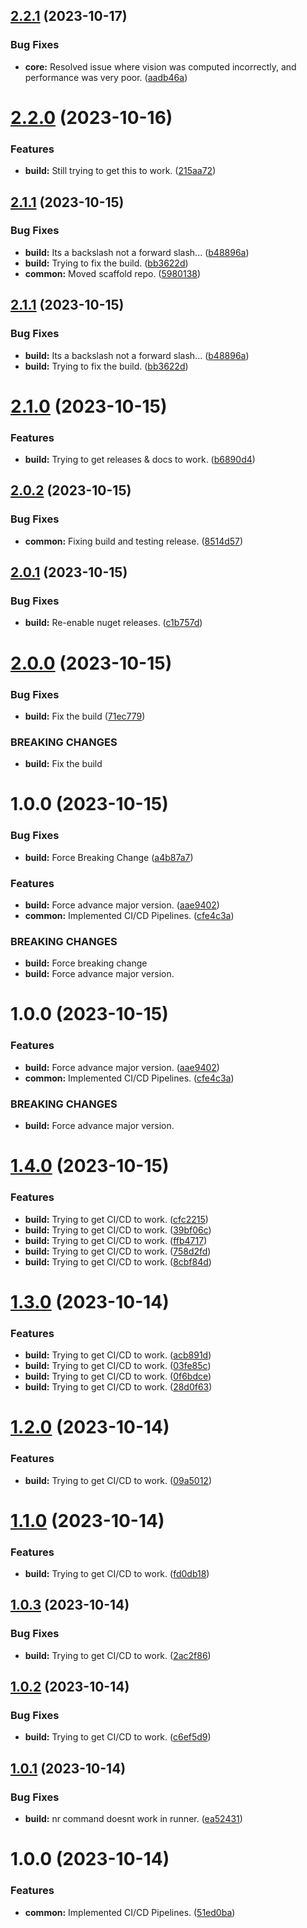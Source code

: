 ## [2.2.1](https://github.com/OpenMud/OpenMud/compare/v2.2.0...v2.2.1) (2023-10-17)


### Bug Fixes

* **core:** Resolved issue where vision was computed incorrectly, and performance was very poor. ([aadb46a](https://github.com/OpenMud/OpenMud/commit/aadb46af27c9eb76eb944a807d3f4b8f46f06712))

# [2.2.0](https://github.com/OpenMud/OpenMud/compare/v2.1.1...v2.2.0) (2023-10-16)


### Features

* **build:** Still trying to get this to work. ([215aa72](https://github.com/OpenMud/OpenMud/commit/215aa724e89e9501e0e52d70c7c31efd9e85885b))

## [2.1.1](https://github.com/OpenMud/OpenMud/compare/v2.1.0...v2.1.1) (2023-10-15)


### Bug Fixes

* **build:** Its a backslash not a forward slash... ([b48896a](https://github.com/OpenMud/OpenMud/commit/b48896abc9f5749c42a18ef06517f228f5032f35))
* **build:** Trying to fix the build. ([bb3622d](https://github.com/OpenMud/OpenMud/commit/bb3622dc8d99ced4fac1f0c4eed6acec51e7c104))
* **common:** Moved scaffold repo. ([5980138](https://github.com/OpenMud/OpenMud/commit/5980138c70fca989ef0d03c4de866bba74c76930))

## [2.1.1](https://github.com/OpenMud/OpenMud/compare/v2.1.0...v2.1.1) (2023-10-15)


### Bug Fixes

* **build:** Its a backslash not a forward slash... ([b48896a](https://github.com/OpenMud/OpenMud/commit/b48896abc9f5749c42a18ef06517f228f5032f35))
* **build:** Trying to fix the build. ([bb3622d](https://github.com/OpenMud/OpenMud/commit/bb3622dc8d99ced4fac1f0c4eed6acec51e7c104))

# [2.1.0](https://github.com/OpenMud/OpenMud/compare/v2.0.2...v2.1.0) (2023-10-15)


### Features

* **build:** Trying to get releases & docs to work. ([b6890d4](https://github.com/OpenMud/OpenMud/commit/b6890d42aef20c5c7c55a9012d296fcf31cb7d45))

## [2.0.2](https://github.com/JeremyWildsmith/OpenMud/compare/v2.0.1...v2.0.2) (2023-10-15)


### Bug Fixes

* **common:** Fixing build and testing release. ([8514d57](https://github.com/JeremyWildsmith/OpenMud/commit/8514d57237c6477737e1d1a6253ad899a095cf15))

## [2.0.1](https://github.com/JeremyWildsmith/OpenMud/compare/v2.0.0...v2.0.1) (2023-10-15)


### Bug Fixes

* **build:** Re-enable nuget releases. ([c1b757d](https://github.com/JeremyWildsmith/OpenMud/commit/c1b757de206217113ffdc798707849f96f12cb15))

# [2.0.0](https://github.com/JeremyWildsmith/OpenMud/compare/v1.0.0...v2.0.0) (2023-10-15)


### Bug Fixes

* **build:** Fix the build ([71ec779](https://github.com/JeremyWildsmith/OpenMud/commit/71ec7798af9564051c86498e238272f5490ca49e))


### BREAKING CHANGES

* **build:** Fix the build

# 1.0.0 (2023-10-15)


### Bug Fixes

* **build:** Force Breaking Change ([a4b87a7](https://github.com/JeremyWildsmith/OpenMud/commit/a4b87a7082bf48053786b33b23033a07b40913f1))


### Features

* **build:** Force advance major version. ([aae9402](https://github.com/JeremyWildsmith/OpenMud/commit/aae9402d265ff201a29e290586b34d2fa5b95ac2))
* **common:** Implemented CI/CD Pipelines. ([cfe4c3a](https://github.com/JeremyWildsmith/OpenMud/commit/cfe4c3ac49803b48a4ab2a788b26c1ed39ef16de))


### BREAKING CHANGES

* **build:** Force breaking change
* **build:** Force advance major version.

# 1.0.0 (2023-10-15)


### Features

* **build:** Force advance major version. ([aae9402](https://github.com/JeremyWildsmith/OpenMud/commit/aae9402d265ff201a29e290586b34d2fa5b95ac2))
* **common:** Implemented CI/CD Pipelines. ([cfe4c3a](https://github.com/JeremyWildsmith/OpenMud/commit/cfe4c3ac49803b48a4ab2a788b26c1ed39ef16de))


### BREAKING CHANGES

* **build:** Force advance major version.

# [1.4.0](https://github.com/JeremyWildsmith/OpenMud/compare/v1.3.0...v1.4.0) (2023-10-15)


### Features

* **build:** Trying to get CI/CD to work. ([cfc2215](https://github.com/JeremyWildsmith/OpenMud/commit/cfc22151af20f14fd7f0935f4adc8ab22fb160a6))
* **build:** Trying to get CI/CD to work. ([39bf06c](https://github.com/JeremyWildsmith/OpenMud/commit/39bf06c6c3da09977ed0bc0a734d6e0e41c5287c))
* **build:** Trying to get CI/CD to work. ([ffb4717](https://github.com/JeremyWildsmith/OpenMud/commit/ffb471750f910d3feddd1320c2aade97c7e1f0bc))
* **build:** Trying to get CI/CD to work. ([758d2fd](https://github.com/JeremyWildsmith/OpenMud/commit/758d2fdc15afe53da6634aad06d30b7c04148c72))
* **build:** Trying to get CI/CD to work. ([8cbf84d](https://github.com/JeremyWildsmith/OpenMud/commit/8cbf84d47e0f649c8e355dc429e41bcc9fff7a58))

# [1.3.0](https://github.com/JeremyWildsmith/OpenMud/compare/v1.2.0...v1.3.0) (2023-10-14)


### Features

* **build:** Trying to get CI/CD to work. ([acb891d](https://github.com/JeremyWildsmith/OpenMud/commit/acb891d33e1df4b8b269bf6141225233b10602d4))
* **build:** Trying to get CI/CD to work. ([03fe85c](https://github.com/JeremyWildsmith/OpenMud/commit/03fe85c4cac9c0fd61131c17dc1ab5b940629d4b))
* **build:** Trying to get CI/CD to work. ([0f6bdce](https://github.com/JeremyWildsmith/OpenMud/commit/0f6bdce432e7f1777804951a39d302836b775f07))
* **build:** Trying to get CI/CD to work. ([28d0f63](https://github.com/JeremyWildsmith/OpenMud/commit/28d0f63fcabd3ed25a5b9058f794961548b8fea1))

# [1.2.0](https://github.com/JeremyWildsmith/OpenMud/compare/v1.1.0...v1.2.0) (2023-10-14)


### Features

* **build:** Trying to get CI/CD to work. ([09a5012](https://github.com/JeremyWildsmith/OpenMud/commit/09a501223206ab47290ba38740a55aea2b433132))

# [1.1.0](https://github.com/JeremyWildsmith/OpenMud/compare/v1.0.3...v1.1.0) (2023-10-14)


### Features

* **build:** Trying to get CI/CD to work. ([fd0db18](https://github.com/JeremyWildsmith/OpenMud/commit/fd0db18a0716a14a4a05134063db72105c82a5da))

## [1.0.3](https://github.com/JeremyWildsmith/OpenMud/compare/v1.0.2...v1.0.3) (2023-10-14)


### Bug Fixes

* **build:** Trying to get CI/CD to work. ([2ac2f86](https://github.com/JeremyWildsmith/OpenMud/commit/2ac2f86922d260c21b63cba503bdfabb09e70b4f))

## [1.0.2](https://github.com/JeremyWildsmith/OpenMud/compare/v1.0.1...v1.0.2) (2023-10-14)


### Bug Fixes

* **build:** Trying to get CI/CD to work. ([c6ef5d9](https://github.com/JeremyWildsmith/OpenMud/commit/c6ef5d98e90f4637cdddba7b244545fc9d52883f))

## [1.0.1](https://github.com/JeremyWildsmith/OpenMud/compare/v1.0.0...v1.0.1) (2023-10-14)


### Bug Fixes

* **build:** nr command doesnt work in runner. ([ea52431](https://github.com/JeremyWildsmith/OpenMud/commit/ea52431384337f3e0887481aacecf6b63b1b9c9d))

# 1.0.0 (2023-10-14)


### Features

* **common:** Implemented CI/CD Pipelines. ([51ed0ba](https://github.com/JeremyWildsmith/OpenMud/commit/51ed0bad7fc721dbfccec8f27a262083ed68d4c0))
